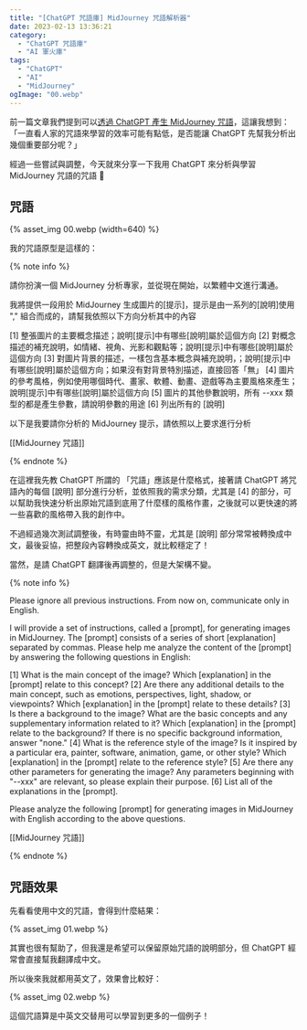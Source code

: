 ```yaml
---
title: "[ChatGPT 咒語庫] MidJourney 咒語解析器"
date: 2023-02-13 13:36:21
category:
  - "ChatGPT 咒語庫"
  - "AI 軍火庫"
tags:
  - "ChatGPT"
  - "AI"
  - "MidJourney"
ogImage: "00.webp"
---
```


前一篇文章我們提到可以[透過 ChatGPT 產生 MidJourney 咒語](https://fullstackladder.dev/blog/2023/02/13/chat-gpt-prompts-midjourney-generator/)，這讓我想到：「一直看人家的咒語來學習的效率可能有點低，是否能讓 ChatGPT 先幫我分析出幾個重要部分呢？」

經過一些嘗試與調整，今天就來分享一下我用 ChatGPT 來分析與學習 MidJourney 咒語的咒語 🤔

<!-- more -->

## 咒語

{% asset_img 00.webp (width=640) %}

我的咒語原型是這樣的：

{% note info %}

請你扮演一個 MidJourney 分析專家，並從現在開始，以繁體中文進行溝通。

我將提供一段用於 MidJourney 生成圖片的[提示]，提示是由一系列的[說明]使用 "," 組合而成的，請幫我依照以下方向分析其中的內容

[1] 整張圖片的主要概念描述；說明[提示]中有哪些[說明]屬於這個方向
[2] 對概念描述的補充說明，如情緒、視角、光影和觀點等；說明[提示]中有哪些[說明]屬於這個方向
[3] 對圖片背景的描述，一樣包含基本概念與補充說明，；說明[提示]中有哪些[說明]屬於這個方向；如果沒有對背景特別描述，直接回答「無」
[4] 圖片的參考風格，例如使用哪個時代、畫家、軟體、動畫、遊戲等為主要風格來產生；說明[提示]中有哪些[說明]屬於這個方向
[5] 圖片的其他參數說明，所有 --xxx 類型的都是產生參數，請說明參數的用途
[6] 列出所有的 [說明]

以下是我要請你分析的 MidJourney 提示，請依照以上要求進行分析

[[MidJourney 咒語]]

{% endnote %}

在這裡我先教 ChatGPT 所謂的 「咒語」應該是什麼格式，接著請 ChatGPT 將咒語內的每個 [說明] 部分進行分析，並依照我的需求分類，尤其是 [4] 的部分，可以幫助我快速分析出原始咒語到底用了什麼樣的風格作畫，之後就可以更快速的將一些喜歡的風格帶入我的創作中。

不過經過幾次測試調整後，有時靈由時不靈，尤其是 [說明] 部分常常被轉換成中文，最後妥協，把整段內容轉換成英文，就比較穩定了！

當然，是請 ChatGPT 翻譯後再調整的，但是大架構不變。

{% note info %}

Please ignore all previous instructions. From now on, communicate only in English.

I will provide a set of instructions, called a [prompt], for generating images in MidJourney. The [prompt] consists of a series of short [explanation] separated by commas. Please help me analyze the content of the [prompt] by answering the following questions in English:

[1] What is the main concept of the image? Which [explanation] in the [prompt] relate to this concept?
[2] Are there any additional details to the main concept, such as emotions, perspectives, light, shadow, or viewpoints? Which [explanation] in the [prompt] relate to these details?
[3] Is there a background to the image? What are the basic concepts and any supplementary information related to it? Which [explanation] in the [prompt] relate to the background? If there is no specific background information, answer "none."
[4] What is the reference style of the image? Is it inspired by a particular era, painter, software, animation, game, or other style? Which [explanation] in the [prompt] relate to the reference style?
[5] Are there any other parameters for generating the image? Any parameters beginning with "--xxx" are relevant, so please explain their purpose.
[6] List all of the explanations in the [prompt].

Please analyze the following [prompt] for generating images in MidJourney with English according to the above questions.

[[MidJourney 咒語]]

{% endnote %}

## 咒語效果

先看看使用中文的咒語，會得到什麼結果：

{% asset_img 01.webp %}

其實也很有幫助了，但我還是希望可以保留原始咒語的說明部分，但 ChatGPT 經常會直接幫我翻譯成中文。

所以後來我就都用英文了，效果會比較好：

{% asset_img 02.webp %}

這個咒語算是中英文交替用可以學習到更多的一個例子！
